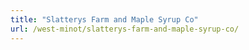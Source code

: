 ```yaml
---
title: "Slatterys Farm and Maple Syrup Co"
url: /west-minot/slatterys-farm-and-maple-syrup-co/
---
```

